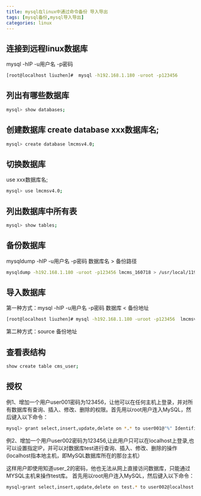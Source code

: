```yaml
---
title: mysql在linux中通过命令备份 导入导出
tags: [mysql备份,mysql导入导出]
categories: linux
---
```


## 连接到远程linux数据库
mysql -hIP -u用户名 -p密码
``` bash
[root@localhost liuzhen]#  mysql -h192.168.1.180 -uroot -p123456
```

## 列出有哪些数据库
``` bash
mysql> show databases;
```

## 创建数据库 create database xxx数据库名;
``` bash
mysql> create database lmcmsv4.0;
```

## 切换数据库
use xxx数据库名;
``` bash
mysql> use lmcmsv4.0;
```

## 列出数据库中所有表
``` bash
mysql> show tables;
```

## 备份数据库
mysqldump -hIP -u用户名 -p密码 数据库名 > 备份路径
``` bash
mysqldump -h192.168.1.180 -uroot -p123456 lmcms_160718 > /usr/local/119_sql_bak_liuzhen/119_lmcms_160718.2016-7-31.bak
```

## 导入数据库
第一种方式：mysql -hIP -u用户名 -p密码 数据库 < 备份地址
``` bash
[root@localhost liuzhen]# mysql -h192.168.1.180 -uroot -p123456  lmcmsv4.0 < lmcmsv4.0.sql
```

第二种方式：source  备份地址

## 查看表结构
``` bash
show create table cms_user;
```

## 授权
例1、增加一个用户user001密码为123456，让他可以在任何主机上登录，并对所有数据库有查询、插入、修改、删除的权限。首先用以root用户连入MySQL，然后键入以下命令：
``` bash
mysql> grant select,insert,update,delete on *.* to user001@"%" Identified by "123456";
```

例2、增加一个用户user002密码为123456,让此用户只可以在localhost上登录,也可以设置指定IP，并可以对数据库test进行查询、插入、修改、删除的操作 (localhost指本地主机，即MySQL数据库所在的那台主机）

这样用户即使用知道user_2的密码，他也无法从网上直接访问数据库，只能通过MYSQL主机来操作test库。
首先用以root用户连入MySQL，然后键入以下命令：
``` bash
mysql>grant select,insert,update,delete on test.* to user002@localhost identified by "123456";
```